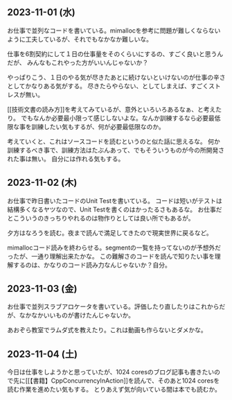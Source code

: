 ## 2023-11-01 (水)

お仕事で並列なコードを書いている。mimallocを参考に問題が難しくならないように工夫しているが、それでもなかなか難しいな。

仕事を6割契約にして１日の仕事量をそのくらいにするの、すごく良いと思うんだが、
みんなもこれやった方がいいんじゃないか？

やっぱりこう、１日のやる気が尽きたあとに続けないといけないのが仕事の辛さとしてかなりある気がする。
尽きたらやらない、としてしまえば、すごくストレスが無い。

[[技術文書の読み方]]を考えてみているが、意外といろいろあるなぁ、と考えたり。
でもなんか必要最小限って感じしないよな。なんか訓練するなら必要最低限な事を訓練したい気もするが、何が必要最低限なのか。

考えていくと、これはソースコードを読むというのと似た話に思えるな。
何か訓練するべき事で、訓練方法はたぶんあって、でもそういうものが今の所開発された事は無い。
自分には作れる気もする。

## 2023-11-02 (木)

お仕事で昨日書いたコードのUnit Testを書いている。
コードは短いがテストは結構多くなるヤツなので、Unit Testを書くのはかったるさもあるな。
お仕事だとこういうのきっちりやれるのは物作りとしては良い所でもあるが。

夕方はなろうを読む。夜まで読んで満足してきたので現実世界に戻るなど。

mimallocコード読みを終わらせる。segmentの一覧を持ってないのが予想外だったが、一通り理解出来たかな。
この難解さのコードを読んで知りたい事を理解するのは、かなりのコード読み力なんじゃないか？自分。

## 2023-11-03 (金)

お仕事で並列スラブアロケータを書いている。評価したり直したりはこれからだが、なかなかいいものが書けたんじゃないか。

あおぞら教室でラムダ式を教えたり。これは動画も作らないとダメかな。

## 2023-11-04 (土)

今日は仕事をしようかと思っていたが、1024 coresのブログ記事も書きたいので先に[[【書籍】CppConcurrencyInAction]]を読んで、そのあと1024 coresを読む作業を進めたい気もする。
とりあえず気が向いている間は本でも読むか。